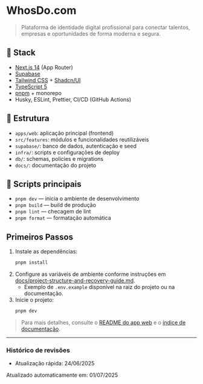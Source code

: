 # WhosDo.com

> Plataforma de identidade digital profissional para conectar talentos, empresas e oportunidades de forma moderna e segura.

## 🧱 Stack
- [Next.js 14](https://nextjs.org/) (App Router)
- [Supabase](https://supabase.com/)
- [Tailwind CSS](https://tailwindcss.com/) + [Shadcn/UI](https://ui.shadcn.com/)
- [TypeScript 5](https://www.typescriptlang.org/)
- [pnpm](https://pnpm.io/) + monorepo
- Husky, ESLint, Prettier, CI/CD (GitHub Actions)

## 📂 Estrutura
- `apps/web`: aplicação principal (frontend)
- `src/features`: módulos e funcionalidades reutilizáveis
- `supabase/`: banco de dados, autenticação e seed
- `infra/`: scripts e configurações de deploy
- `db/`: schemas, policies e migrations
- `docs/`: documentação do projeto

## 🚀 Scripts principais
- `pnpm dev` — inicia o ambiente de desenvolvimento
- `pnpm build` — build de produção
- `pnpm lint` — checagem de lint
- `pnpm format` — formatação automática

## Primeiros Passos

1. Instale as dependências:
   ```bash
   pnpm install
   ```
2. Configure as variáveis de ambiente conforme instruções em [docs/project-structure-and-recovery-guide.md](./docs/project-structure-and-recovery-guide.md).
   - Exemplo de `.env.example` disponível na raiz do projeto ou na documentação.
3. Inicie o projeto:
   ```bash
   pnpm dev
   ```

> Para mais detalhes, consulte o [README do app web](./apps/web/README.md) e o [índice de documentação](./docs/README.md).

---

### Histórico de revisões

- Atualização rápida: 24/06/2025

Atualizado automaticamente em: 01/07/2025
